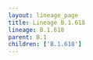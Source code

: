 ```yaml
---
layout: lineage_page
title: Lineage B.1.618
lineage: B.1.618
parent: B.1
children: ['B.1.618']
---
```

